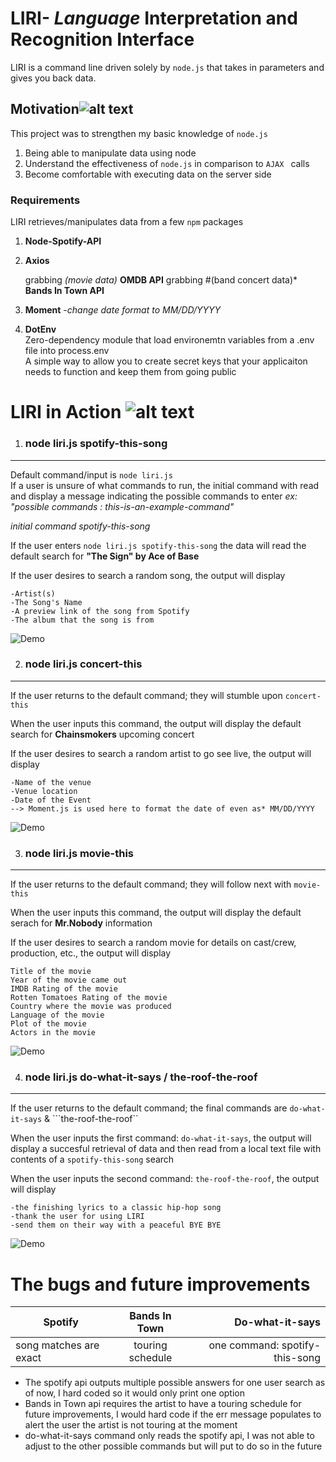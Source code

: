 LIRI- *Language* Interpretation and Recognition Interface 
=================
LIRI is a command line driven solely by ```node.js``` that takes in parameters and gives you back data.

## Motivation![alt text](https://user-images.githubusercontent.com/43594007/51882401-c3255080-234c-11e9-86b6-8927a4b3cfe8.png)
This project was to strengthen my basic knowledge of `node.js`
1. Being able to manipulate data using node
2. Understand the effectiveness of `node.js` in comparison to `AJAX ` calls
3. Become comfortable with executing data on the server side


### Requirements
LIRI retrieves/manipulates data from a few `npm` packages
1. **Node-Spotify-API**
2. **Axios**

	grabbing *(movie data)* **OMDB API**
	grabbing #(band concert data)* **Bands In Town API**  
3. **Moment** -*change date format to MM/DD/YYYY*
4. **DotEnv**  
  Zero-dependency module that load environemtn variables from a .env file into  process.env  
  A simple way to allow you to create secret keys that your applicaiton needs to function and
	keep them from going public
	
	
LIRI in Action ![alt text](https://user-images.githubusercontent.com/43594007/51882593-6fffcd80-234d-11e9-988e-5c4b16e6789e.png)
================

1. ### node liri.js spotify-this-song
----------------
  Default command/input is 
	```
					node liri.js
				```  				
If a user is unsure of what commands to run, the initial command with read and display
a message indicating the possible commands to enter 
*ex: "possible commands : this-is-an-example-command"*
	

*initial command* *spotify-this-song*

  If the user enters ```node liri.js spotify-this-song``` the data will read the default search for **"The Sign" by Ace of Base**

  If the user desires to search a random song, the output will display
	
	-Artist(s)
	-The Song's Name
	-A preview link of the song from Spotify
	-The album that the song is from

				
![Demo](https://user-images.githubusercontent.com/43594007/51878271-12638500-233d-11e9-960a-7a05089bb957.gif)


2. ### node liri.js concert-this
-----------------

If the user returns to the default command; they will stumble upon ```concert-this```
	
When the user inputs this command, the output will display the default search for **Chainsmokers** upcoming
concert
	
If the user desires to search a random artist to go see live, the output will display 

	-Name of the venue
	-Venue location
	-Date of the Event
	--> Moment.js is used here to format the date of even as* MM/DD/YYYY
	
![Demo](https://user-images.githubusercontent.com/43594007/51878446-ac2b3200-233d-11e9-86bd-2abae8c5339a.gif)



3. ### node liri.js movie-this 
----------------
If the user returns to the default command; they will follow next with ```movie-this```

When the user inputs this command, the output will display the default serach for **Mr.Nobody** information

If the user desires to search a random movie for details on cast/crew, production, etc., the output will display

	Title of the movie
	Year of the movie came out
	IMDB Rating of the movie
	Rotten Tomatoes Rating of the movie
	Country where the movie was produced
	Language of the movie
	Plot of the movie
	Actors in the movie
	
![Demo](https://user-images.githubusercontent.com/43594007/51878573-23f95c80-233e-11e9-92f5-7f58f9b684aa.gif)



4. ### node liri.js do-what-it-says / the-roof-the-roof
----------------------------------
If the user returns to the default command; the final commands are ```do-what-it-says``` & ```the-roof-the-roof``

When the user inputs the first command: ```do-what-it-says```, the output will display a succesful retrieval of data
and then read from a local text file with contents of a ```spotify-this-song``` search

When the user inputs the second command: ```the-roof-the-roof```, the output will display

	-the finishing lyrics to a classic hip-hop song
	-thank the user for using LIRI
	-send them on their way with a peaceful BYE BYE


![Demo](https://user-images.githubusercontent.com/43594007/51878656-66bb3480-233e-11e9-9cd4-51dbc42bd2c5.gif)


# The bugs and future improvements

| Spotify        | Bands In Town           | Do-what-it-says  |
| ------------- |:-------------:| -----:|
| song matches are exact     | touring schedule| one command: spotify-this-song |

- The spotify api outputs multiple possible answers for one user search
as of now, I hard coded so it would only print one option
- Bands in Town api requires the artist to have a touring schedule
for future improvements, I would hard code if the err message populates to alert the user 
the artist is not touring at the moment
- do-what-it-says command only reads the spotify api,
I was not able to adjust to the other possible commands but will put to do so in the future
